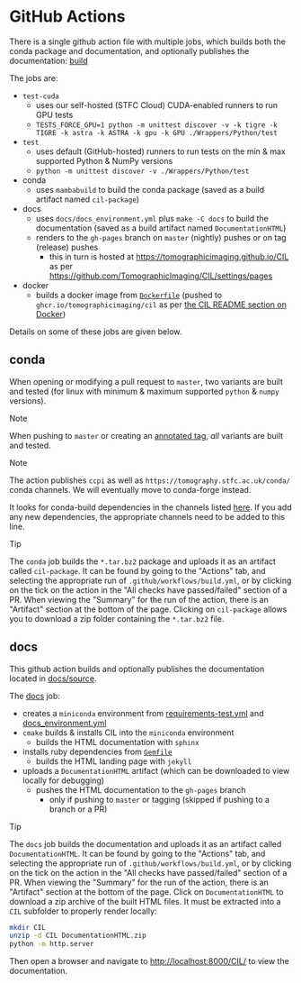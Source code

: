 # GitHub Actions

There is a single github action file with multiple jobs, which builds both the conda package and documentation, and optionally publishes the documentation: [build](./build.yml)

The jobs are:

- `test-cuda`
  + uses our self-hosted (STFC Cloud) CUDA-enabled runners to run GPU tests
  + `TESTS_FORCE_GPU=1 python -m unittest discover -v -k tigre -k TIGRE -k astra -k ASTRA -k gpu -k GPU ./Wrappers/Python/test`
- `test`
  + uses default (GitHub-hosted) runners to run tests on the min & max supported Python & NumPy versions
  + `python -m unittest discover -v ./Wrappers/Python/test`
- conda
  + uses `mambabuild` to build the conda package (saved as a build artifact named `cil-package`)
- docs
  + uses `docs/docs_environment.yml` plus `make -C docs` to build the documentation (saved as a build artifact named `DocumentationHTML`)
  + renders to the `gh-pages` branch on `master` (nightly) pushes or on tag (release) pushes
    * this in turn is hosted at <https://tomographicimaging.github.io/CIL> as per <https://github.com/TomographicImaging/CIL/settings/pages>
- docker
  + builds a docker image from [`Dockerfile`](../../Dockerfile) (pushed to `ghcr.io/tomographicimaging/cil` as per [the CIL README section on Docker](../../README.md#docker))

Details on some of these jobs are given below.

## conda

When opening or modifying a pull request to `master`, two variants are built and tested (for linux with minimum & maximum supported `python` & `numpy` versions).

> [!NOTE]
> When pushing to `master` or creating an [annotated tag](https://git-scm.com/book/en/v2/Git-Basics-Tagging), *all* variants are built and tested.

<!-- <br/> -->

> [!NOTE]
> The action publishes `ccpi` as well as `https://tomography.stfc.ac.uk/conda/` conda channels. We will eventually move to conda-forge instead.

It looks for conda-build dependencies in the channels listed [here](./build.yml#L118). If you add any new dependencies, the appropriate channels need to be added to this line.

> [!TIP]
> The `conda` job builds the `*.tar.bz2` package and uploads it as an artifact called `cil-package`.
> It can be found by going to the "Actions" tab, and selecting the appropriate run of `.github/workflows/build.yml`, or by clicking on the tick on the action in the "All checks have passed/failed" section of a PR. When viewing the "Summary" for the run of the action, there is an "Artifact" section at the bottom of the page.
> Clicking on `cil-package` allows you to download a zip folder containing the `*.tar.bz2` file.

## docs

This github action builds and optionally publishes the documentation located in [docs/source](../../docs/source).

The [docs](./build.yml#L124) job:

- creates a `miniconda` environment from [requirements-test.yml](../../scripts/requirements-test.yml) and [docs_environment.yml](../../docs/docs_environment.yml)
- `cmake` builds & installs CIL into the `miniconda` environment
  + builds the HTML documentation with `sphinx`
- installs ruby dependencies from [`Gemfile`](../../docs/Gemfile)
  + builds the HTML landing page with `jekyll`
- uploads a `DocumentationHTML` artifact (which can be downloaded to view locally for debugging)
  + pushes the HTML documentation to the `gh-pages` branch
    * only if pushing to `master` or tagging (skipped if pushing to a branch or a PR)

> [!TIP]
> The `docs` job builds the documentation and uploads it as an artifact called `DocumentationHTML`.
> It can be found by going to the "Actions" tab, and selecting the appropriate run of `.github/workflows/build.yml`, or by clicking on the tick on the action in the "All checks have passed/failed" section of a PR. When viewing the "Summary" for the run of the action, there is an "Artifact" section at the bottom of the page.
> Click on `DocumentationHTML` to download a zip archive of the built HTML files.
> It must be extracted into a `CIL` subfolder to properly render locally:
>
> ```sh
> mkdir CIL
> unzip -d CIL DocumentationHTML.zip
> python -m http.server
> ```
>
> Then open a browser and navigate to <http://localhost:8000/CIL/> to view the documentation.
